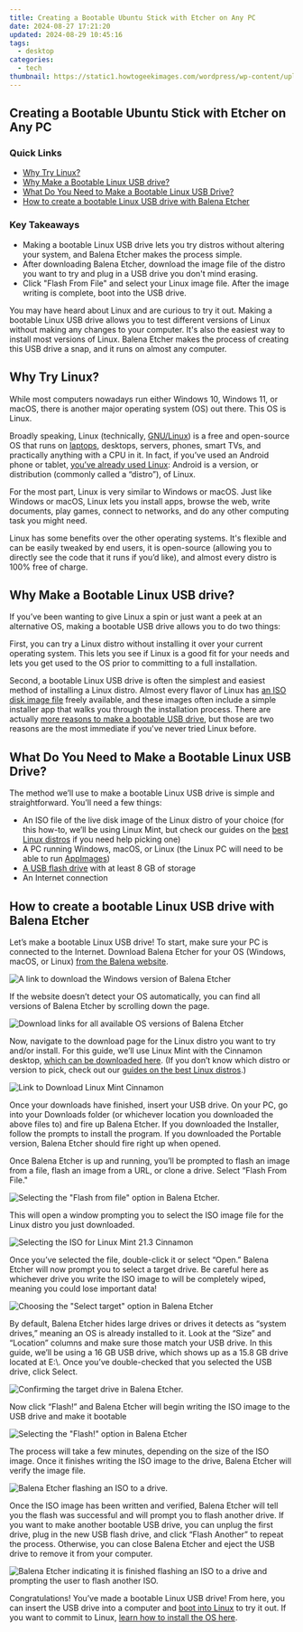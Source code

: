 ```yaml
---
title: Creating a Bootable Ubuntu Stick with Etcher on Any PC
date: 2024-08-27 17:21:20
updated: 2024-08-29 10:45:16
tags:
  - desktop
categories:
  - tech
thumbnail: https://static1.howtogeekimages.com/wordpress/wp-content/uploads/2024/08/52952620402_41f02815cc_o.jpg
---
```


## Creating a Bootable Ubuntu Stick with Etcher on Any PC

### Quick Links

* [Why Try Linux?](https://article-files.techidaily.com/craft-professional-edits-with-story-remix-in-windows-photos-app/)
* [Why Make a Bootable Linux USB drive?](https://facebook-video-recording.techidaily.com/updated-brief-but-bold-short-videos-on-fb/)
* [What Do You Need to Make a Bootable Linux USB Drive?](https://facebook.techidaily.com/unveiling-the-veil-of-virtual-vaults-downloading-fb-hidden-videos/)
* [How to create a bootable Linux USB drive with Balena Etcher](https://youtube-data.techidaily.com/ed-content-creator-acclaim-through-subscriber-recognition/)

### Key Takeaways

* Making a bootable Linux USB drive lets you try distros without altering your system, and Balena Etcher makes the process simple.
* After downloading Balena Etcher, download the image file of the distro you want to try and plug in a USB drive you don't mind erasing.
* Click "Flash From File" and select your Linux image file. After the image writing is complete, boot into the USB drive.

 You may have heard about Linux and are curious to try it out. Making a bootable Linux USB drive allows you to test different versions of Linux without making any changes to your computer. It's also the easiest way to install most versions of Linux. Balena Etcher makes the process of creating this USB drive a snap, and it runs on almost any computer.

##  Why Try Linux?

 While most computers nowadays run either Windows 10, Windows 11, or macOS, there is another major operating system (OS) out there. This OS is Linux.

 Broadly speaking, Linux (technically, [GNU/Linux](https://tiktok-video-recordings.techidaily.com/perfecting-your-digital-doppelganger-a-complete-guide-to-cloning-oneself-on-tiktok-for-2024/)) is a free and open-source OS that runs on [laptops](https://location-social.techidaily.com/in-2024-how-to-changeadd-location-filters-on-snapchat-for-your-oppo-find-x6-pro-drfone-by-drfone-virtual-android/), desktops, servers, phones, smart TVs, and practically anything with a CPU in it. In fact, if you’ve used an Android phone or tablet, [you’ve already used Linux](https://location-social.techidaily.com/in-2024-how-to-changeadd-location-filters-on-snapchat-for-your-oppo-find-x6-pro-drfone-by-drfone-virtual-android/): Android is a version, or distribution (commonly called a “distro”), of Linux.

 For the most part, Linux is very similar to Windows or macOS. Just like Windows or macOS, Linux lets you install apps, browse the web, write documents, play games, connect to networks, and do any other computing task you might need.

 Linux has some benefits over the other operating systems. It's flexible and can be easily tweaked by end users, it is open-source (allowing you to directly see the code that it runs if you’d like), and almost every distro is 100% free of charge.

##  Why Make a Bootable Linux USB drive?

 If you’ve been wanting to give Linux a spin or just want a peek at an alternative OS, making a bootable USB drive allows you to do two things:

First, you can try a Linux distro without installing it over your current operating system. This lets you see if Linux is a good fit for your needs and lets you get used to the OS prior to committing to a full installation.

Second, a bootable Linux USB drive is often the simplest and easiest method of installing a Linux distro. Almost every flavor of Linux has [an ISO disk image file](https://article-tips.techidaily.com/2024-approved-optimizing-zoom-meetings-a-guide-to-format-upgrading/) freely available, and these images often include a simple installer app that walks you through the installation process. There are actually [more reasons to make a bootable USB drive](https://hardware-help.techidaily.com/1722977508817-mastering-the-art-of-surface-book-driver-updates-a-hassle-free-approach/), but those are two reasons are the most immediate if you've never tried Linux before.

##  What Do You Need to Make a Bootable Linux USB Drive?

 The method we’ll use to make a bootable Linux USB drive is simple and straightforward. You’ll need a few things:

* An ISO file of the live disk image of the Linux distro of your choice (for this how-to, we’ll be using Linux Mint, but check our guides on the [best Linux distros](https://ai-topics.techidaily.com/updated-in-2024-what-is-ai-marketing/) if you need help picking one)
* A PC running Windows, macOS, or Linux (the Linux PC will need to be able to run [AppImages](https://facebook-video-recording.techidaily.com/updated-in-2024-expert-picks-top-6-fb-lite-extractors/))
* [A USB flash drive](https://fox-glue.techidaily.com/2024-approved-the-roadmap-how-to-make-your-covers-shine/) with at least 8 GB of storage
* An Internet connection

##  How to create a bootable Linux USB drive with Balena Etcher

 Let’s make a bootable Linux USB drive! To start, make sure your PC is connected to the Internet. Download Balena Etcher for your OS (Windows, macOS, or Linux) [from the Balena website](https://etcher.balena.io/).

![A link to download the Windows version of Balena Etcher](https://static1.howtogeekimages.com/wordpress/wp-content/uploads/2024/02/download-balena-etcher.png) 

 If the website doesn’t detect your OS automatically, you can find all versions of Balena Etcher by scrolling down the page.

![Download links for all available OS versions of Balena Etcher](https://static1.howtogeekimages.com/wordpress/wp-content/uploads/2024/02/download-balena-etcher-for-specific-os.png) 

 Now, navigate to the download page for the Linux distro you want to try and/or install. For this guide, we’ll use Linux Mint with the Cinnamon desktop, [which can be downloaded here](https://www.linuxmint.com/download.php). (If you don’t know which distro or version to pick, check out our [guides on the best Linux distros](https://ai-topics.techidaily.com/updated-in-2024-what-is-ai-marketing/).)

![Link to Download Linux Mint Cinnamon](https://static1.howtogeekimages.com/wordpress/wp-content/uploads/2024/02/download-linux-iso.png) 

 Once your downloads have finished, insert your USB drive. On your PC, go into your Downloads folder (or whichever location you downloaded the above files to) and fire up Balena Etcher. If you downloaded the Installer, follow the prompts to install the program. If you downloaded the Portable version, Balena Etcher should fire right up when opened.

 Once Balena Etcher is up and running, you’ll be prompted to flash an image from a file, flash an image from a URL, or clone a drive. Select “Flash From File."

![Selecting the "Flash from file" option in Balena Etcher.](https://static1.howtogeekimages.com/wordpress/wp-content/uploads/2024/02/balena-select-file.png) 

 This will open a window prompting you to select the ISO image file for the Linux distro you just downloaded.

![Selecting the ISO for Linux Mint 21.3 Cinnamon](https://static1.howtogeekimages.com/wordpress/wp-content/uploads/2024/02/select-iso.png) 

 Once you’ve selected the file, double-click it or select “Open.” Balena Etcher will now prompt you to select a target drive. Be careful here as whichever drive you write the ISO image to will be completely wiped, meaning you could lose important data!

![Choosing the "Select target" option in Balena Etcher](https://static1.howtogeekimages.com/wordpress/wp-content/uploads/2024/02/balena-select-target.png) 

 By default, Balena Etcher hides large drives or drives it detects as “system drives,” meaning an OS is already installed to it. Look at the “Size” and “Location” columns and make sure those match your USB drive. In this guide, we’ll be using a 16 GB USB drive, which shows up as a 15.8 GB drive located at E:\\. Once you’ve double-checked that you selected the USB drive, click Select.

![Confirming the target drive in Balena Etcher.](https://static1.howtogeekimages.com/wordpress/wp-content/uploads/2024/02/balena-confirm-target-drive.png) 

 Now click “Flash!” and Balena Etcher will begin writing the ISO image to the USB drive and make it bootable

![Selecting the "Flash!" option in Balena Etcher](https://static1.howtogeekimages.com/wordpress/wp-content/uploads/2024/02/balena-select-start.png) 

 The process will take a few minutes, depending on the size of the ISO image. Once it finishes writing the ISO image to the drive, Balena Etcher will verify the image file.

![Balena Etcher flashing an ISO to a drive.](https://static1.howtogeekimages.com/wordpress/wp-content/uploads/2024/02/balena-etcher-running.png) 

 Once the ISO image has been written and verified, Balena Etcher will tell you the flash was successful and will prompt you to flash another drive. If you want to make another bootable USB drive, you can unplug the first drive, plug in the new USB flash drive, and click “Flash Another” to repeat the process. Otherwise, you can close Balena Etcher and eject the USB drive to remove it from your computer.

![Balena Etcher indicating it is finished flashing an ISO to a drive and prompting the user to flash another ISO.](https://static1.howtogeekimages.com/wordpress/wp-content/uploads/2024/02/balena-done.png) 

 Congratulations! You’ve made a bootable Linux USB drive! From here, you can insert the USB drive into a computer and [boot into Linux](https://extra-guidance.techidaily.com/2024-approved-navigating-through-gopros-burst-recording-options/) to try it out. If you want to commit to Linux, [learn how to install the OS here](https://extra-resources.techidaily.com/your-journey-through-telegrams-web-functionality/).

<ins class="adsbygoogle"
     style="display:block"
     data-ad-format="autorelaxed"
     data-ad-client="ca-pub-7571918770474297"
     data-ad-slot="1223367746"></ins>



<ins class="adsbygoogle"
     style="display:block"
     data-ad-client="ca-pub-7571918770474297"
     data-ad-slot="8358498916"
     data-ad-format="auto"
     data-full-width-responsive="true"></ins>
